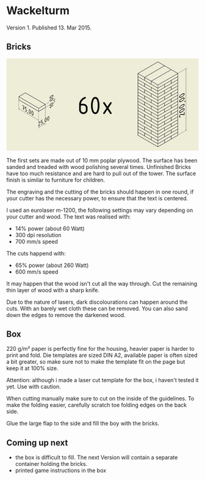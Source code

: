 Wackelturm
==========

Version 1. Published 13. Mar 2015.

Bricks
-----------

![Size Bricks](https://raw.githubusercontent.com/edgar-b/Wackelturm/master/img/parts.jpg)

The first sets are made out of 10 mm poplar plywood. The surface has been sanded and treaded with wood polishing several times. Unfinished Bricks have too much resistance and are hard to pull out of the tower. The surface finish is similar to furniture for children. 

The engraving and the cutting of the bricks should happen in one round, if your cutter has the necessary power, to ensure that the text is centered.

I used an eurolaser m-1200, the following settings may vary depending on your cutter and wood.
The text was realised with:
- 14% power (about 60 Watt)
- 300 dpi resolution
- 700 mm/s speed

The cuts happend with:
- 65% power (about 260 Watt)
- 600 mm/s speed

It may happen that the wood isn't cut all the way through. Cut the remaining thin layer of wood with a sharp knife. 

Due to the nature of lasers, dark discolourations can happen around the cuts. With an barely wet cloth these can be removed. You can also sand down the edges to remove the darkened wood.

Box
---

220 g/m² paper is perfectly fine for the housing, heavier paper is harder to print and fold. Die templates are sized DIN A2, available paper is often sized a bit greater, so make sure not to make the template fit on the page but keep it at 100% size.

Attention: although i made a laser cut template for the box, i haven't tested it yet. Use with caution.

When cutting manually make sure to cut on the inside of the guidelines. To make the folding easier, carefully scratch toe folding edges on the back side.

Glue the large flap to the side and fill the boy with the bricks.

Coming up next
--------------

- the box is difficult to fill. The next Version will contain a separate container holding the bricks.
- printed game instructions in the box